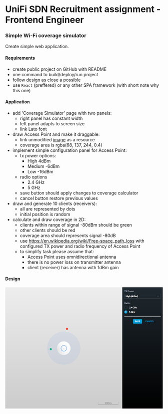 # UniFi SDN Recruitment assignment - Frontend Engineer

### Simple Wi-Fi coverage simulator

Create simple web application.

#### Requirements
* create public project on GitHub with README
* one command to build/deploy/run project
* follow [design](design.png) as close a possible
* use `React` (preffered) or any other SPA framework (with short note why this one)

#### Application
* add 'Coverage Simulator' page with two panels:
  * right panel has constant width
  * left panel adapts to screen size
  * link Lato font
* draw Access Point and make it draggable:
  * link unmodified [image](https://unifi-hd.ubnt.com/5b30823e7da7b814bb226a9fc0802a19.png) as a resource
  * coverage area is rgba(68, 137, 244, 0.4)
* implement simple configuration panel for Access Point:
  * tx power options:
    * High 4dBm
    * Medium -6dBm
    * Low -16dBm
  * radio options
    * 2.4 GHz
    * 5 GHz
  * save button should apply changes to coverage calculator
  * cancel button restore previous values
* draw and generate 10 clients (receivers):
  * all are represented by dots
  * initial position is random
* calculate and draw coverage in 2D:
  * clients within range of signal -80dBm should be green
  * other clients should be red
  * coverage area should represents signal -80dB  
  * use https://en.wikipedia.org/wiki/Free-space_path_loss with configured TX power and radio frequency of Access Point
  * to simplify task please assume that:
    * Access Point uses omnidirectional antenna
    * there is no power loss on transmitter antenna
    * client (receiver) has antenna with 1dBm gain


#### Design
![design](design.png)
